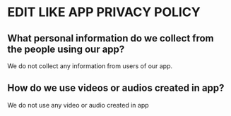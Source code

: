# EDIT LIKE APP PRIVACY POLICY

## What personal information do we collect from the people using our app?
We do not collect any information from users of our app.

## How do we use videos or audios created in app?
We do not use any video or audio created in app
